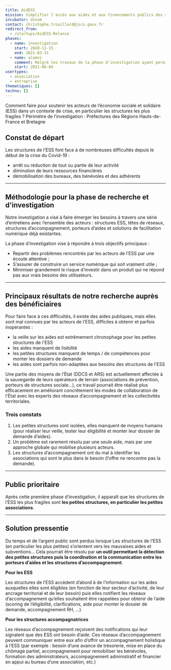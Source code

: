 ```yaml
---
title: AidESS
mission: Simplifier l'accès aux aides et aux financements publics des structures d'Économie Sociale et Solidaire
incubator: dinum
contact: christophe.trouillard@jscs.gouv.fr
redirect_from:
  - /startups/AidESS-Relance
phases:
  - name: investigation
    start: 2020-11-15
    end: 2021-03-31
  - name: alumni
    comment: Malgré les travaux de la phase d'investigation ayant permis de démontrer un problème et une hypothèse de stratégie à 6 mois, les deux intrapreneurs n'ont malheureusement pas pu être financés et sponsorisés.
    start: 2021-06-04
usertypes:
  - association
  - entreprise
thematiques: []
techno: []
---
```

Comment faire pour soutenir les acteurs de l’économie sociale et solidaire (ESS) dans un contexte de crise, en particulier les structures les plus fragiles ?
Périmètre de l’investigation : Préfectures des Régions Hauts-de-France et Bretagne

## Constat de départ

Les structures de l'ESS font face à de nombreuses difficultés depuis le début de la crise du Covid-19 :

-   arrêt ou réduction de tout ou partie de leur activité
-   diminution de leurs ressources financières
-   démobilisation des bureaux, des bénévoles et des adhérents

---

## Méthodologie pour la phase de recherche et d'investigation

Notre investigation a visé à faire émerger les besoins à travers une série d’entretiens avec l’ensemble des acteurs : structures ESS, têtes de réseaux, structures d’accompagnement, porteurs d’aides et solutions de facilitation numérique déjà existantes.

La phase d’investigation vise à répondre à trois objectifs principaux :

-   Repartir des problèmes rencontrés par les acteurs de l’ESS par une écoute attentive ;
-   S’assurer de construire un service numérique qui soit vraiment utile ;
-   Minimiser grandement le risque d’investir dans un produit qui ne répond pas aux vrais besoins des utilisateurs.

---

## Principaux résultats de notre recherche auprès des bénéficiaires

Pour faire face à ces difficultés, il existe des aides publiques, mais elles sont mal connues par les acteurs de l’ESS, difficiles à obtenir et parfois inopérantes :

-   la veille sur les aides est extrêmement chronophage pour les petites structures de l'ESS
-   les aides manquent de lisibilité
-   les petites structures manquent de temps / de compétences pour monter les dossiers de demande
-   les aides sont parfois non-adaptées aux besoins des structures de l'ESS

Une partie des moyens de l’État (DDCS et ARS) est actuellement affectée à la sauvegarde de leurs opérateurs de terrain (associations de prévention, porteurs de structures sociale…), ce travail pourrait être réalisé plus efficacement en améliorant concrètement les modes de collaboration de l'État avec les experts des réseaux d’accompagnement et les collectivités territoriales.

### Trois constats

1. Les petites structures sont isolées, elles manquent de moyens humains (pour réaliser leur veille, tester leur éligibilité et monter leur dossier de demande d’aides).
2. Un problème est rarement résolu par une seule aide, mais par une approche globale qui mobilise plusieurs acteurs.
3. Les structures d’accompagnement ont du mal à identifier les associations qui sont le plus dans le besoin (l’offre ne rencontre pas la demande).

---

## Public prioritaire

Après cette première phase d’investigation, il apparaît que les structures de l’ESS les plus fragiles sont **les petites structures, en particulier les petites associations**.

---

## Solution pressentie

Du temps et de l’argent public sont perdus lorsque Les structures de l’ESS (en particulier les plus petites) s’orientent vers les mauvaises aides et subventions... Cela pourrait être résolu par **un outil permettant la détection des petites structures puis la coordination et la communication entre les porteurs d’aides et les structures d’accompagnement**.

**Pour les ESS**

Les structures de l’ESS accèdent d’abord à de l’information sur les aides auxquelles elles sont éligibles (en fonction de leur secteur d’activité, de leur ancrage territorial et de leur besoin) puis elles notifient les réseaux d’accompagnement qu’elles souhaitent être rappelées pour obtenir de l’aide (scoring de l’éligibilité, clarifications, aide pour monter le dossier de demande, accompagnement RH, ...).

**Pour les structures accompagnatrices**

Les réseaux d’accompagnement reçoivent des notifications qui leur signalent que des ESS ont besoin d’aide. Ces réseaux d’accompagnement peuvent communiquer entre eux afin d’offrir un accompagnement holistique à l’ESS (par exemple : besoin d’une avance de trésorerie, mise en place du chômage partiel, accompagnement pour remobiliser les bénévoles, formation des administrateurs, accompagnement administratif et financier en appui au bureau d’une association, etc.)
